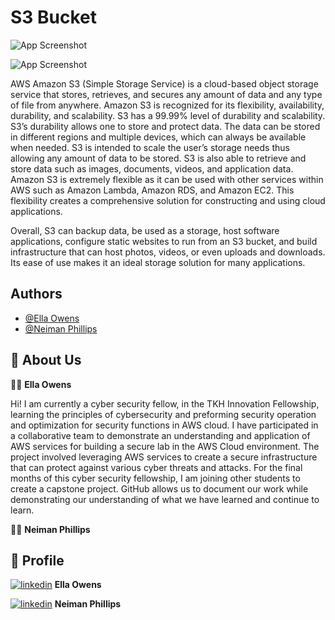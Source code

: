 
# **S3 Bucket**


![App Screenshot](https://drive.google.com/uc?export=view&id=1qVcW35OX4rmgYmPJKWVhyF5dnzokJnmZ)

![App Screenshot](https://drive.google.com/uc?export=view&id=1ROlwRJLq7vVeVuNfUOsBVbffS6ejX8Pr)


AWS Amazon S3 (Simple Storage Service) is a cloud-based object storage service that stores, retrieves, and secures any amount of data and any type of file from anywhere. Amazon S3 is recognized for its flexibility, availability, durability, and scalability. S3 has a 99.99% level of durability and scalability.  S3’s durability allows one to store and protect data. The data can be stored in different regions and multiple devices, which can always be available when needed. S3 is intended to scale the user’s storage needs thus allowing any amount of data to be stored. S3 is also able to retrieve and store data such as images, documents, videos, and application data. Amazon S3 is extremely flexible as it can be used with other services within AWS such as Amazon Lambda, Amazon RDS, and Amazon EC2. This flexibility creates a comprehensive solution for constructing and using cloud applications.
 
Overall, S3 can backup data, be used as a storage, host software applications, configure static websites to run from an S3 bucket, and build infrastructure that can host photos, videos, or even uploads and downloads. Its ease of use makes it an ideal storage solution for many applications.



## Authors

- [@Ella Owens](https://github.com/ellaowens)
- [@Neiman Phillips](https://github.com/bull-in-the-heather)


## 🚀 About Us
👩‍💻 **Ella Owens**


Hi! I am currently a cyber security fellow, in the TKH Innovation Fellowship, learning the principles of cybersecurity and preforming security operation and optimization for security functions in AWS cloud. I have participated in a collaborative team to demonstrate an understanding and application of AWS services for building a secure lab in the AWS Cloud environment. The project involved leveraging AWS services to create a secure infrastructure that can protect against various cyber threats and attacks. For the final months of this cyber security fellowship, I am joining other students to create a capstone project. GitHub allows us to document our work while demonstrating our understanding of what we have learned and continue to learn. 


👨‍💻 **Neiman Phillips**




## 🔗 Profile
[![linkedin](https://img.shields.io/badge/linkedin-0A66C2?style=for-the-badge&logo=linkedin&logoColor=white)](https://www.linkedin.com/ellahowens) **Ella Owens**

[![linkedin](https://img.shields.io/badge/linkedin-0A66C2?style=for-the-badge&logo=linkedin&logoColor=white)](https://www.linkedin.com/) **Neiman Phillips**
